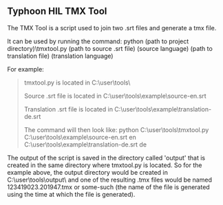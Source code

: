 ## Typhoon HIL TMX Tool

The TMX Tool is a script used to join two .srt files and generate a tmx file.

It can be used by running the command: python (path to project directory)\tmxtool.py (path to source .srt file) (source language) (path to translation file) (translation language)

For example:
> tmxtool.py is located in C:\user\tools\
>
> Source .srt file is located in C:\user\tools\example\source-en.srt
>
> Translation .srt file is located in C:\user\tools\example\translation-de.srt
> 
> The command will then look like:
> python C:\user\tools\tmxtool.py C:\user\tools\example\source-en.srt en C:\user\tools\example\translation-de.srt de
>
The output of the script is saved in the directory called 'output' that is created in the same directory where tmxtool.py is located.
So for the example above, the output directory would be created in C:\user\tools\output\ and one of the resulting .tmx files 
would be named 123419023.201947.tmx or some-such (the name of the file is generated using the time at which the file is generated).
